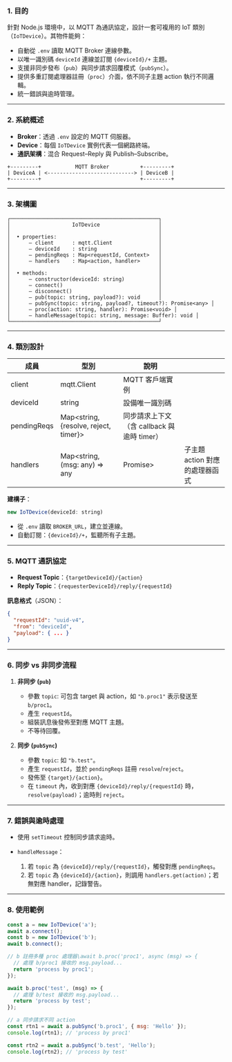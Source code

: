### 1. 目的

針對 Node.js 環境中，以 MQTT 為通訊協定，設計一套可複用的 IoT 類別（`IoTDevice`）。其物件能夠：

* 自動從 `.env` 讀取 MQTT Broker 連線參數。
* 以唯一識別碼 `deviceId` 連線並訂閱 `{deviceId}/+` 主題。
* 支援非同步發布（`pub`）與同步請求回覆模式（`pubSync`）。
* 提供多重訂閱處理器註冊（`proc`）介面，依不同子主題 action 執行不同邏輯。
* 統一錯誤與逾時管理。

---

### 2. 系統概述

* **Broker**：透過 `.env` 設定的 MQTT 伺服器。
* **Device**：每個 `IoTDevice` 實例代表一個網路終端。
* **通訊架構**：混合 Request–Reply 與 Publish–Subscribe。

```
+---------+           MQTT Broker          +---------+
| DeviceA | <----------------------------> | DeviceB |
+---------+                                +---------+
```

---

### 3. 架構圖

```
┌────────────────────────────────────────────────┐
│                    IoTDevice                   │
│                                                │
│  • properties:                                 │
│      – client      : mqtt.Client               │
│      – deviceId    : string                    │
│      – pendingReqs : Map<requestId, Context>   │
│      – handlers    : Map<action, handler>      │
│                                                │
│  • methods:                                    │
│      – constructor(deviceId: string)           │
│      – connect()                               │
│      – disconnect()                            │
│      – pub(topic: string, payload?): void      │
│      – pubSync(topic: string, payload?, timeout?): Promise<any> │
│      – proc(action: string, handler): Promise<void> │
│      – handleMessage(topic: string, message: Buffer): void │
└────────────────────────────────────────────────┘
```

---

### 4. 類別設計

| 成員          | 型別                                     | 說明                            |                     |
| ----------- | -------------------------------------- | ----------------------------- | ------------------- |
| client      | mqtt.Client                            | MQTT 客戶端實例                    |                     |
| deviceId    | string                                 | 設備唯一識別碼                       |                     |
| pendingReqs | Map\<string, {resolve, reject, timer}> | 同步請求上下文（含 callback 與逾時 timer） |                     |
| handlers    | Map\<string, (msg: any) ⇒ any          | Promise<any>>                 | 子主題 action 對應的處理器函式 |

**建構子**：

```js
new IoTDevice(deviceId: string)
```

* 從 `.env` 讀取 `BROKER_URL`，建立並連線。
* 自動訂閱：`{deviceId}/+`，監聽所有子主題。

---

### 5. MQTT 通訊協定

* **Request Topic**：`{targetDeviceId}/{action}`
* **Reply Topic**：`{requesterDeviceId}/reply/{requestId}`

**訊息格式**（JSON）：

```json
{
  "requestId": "uuid-v4",
  "from": "deviceId",
  "payload": { ... }
}
```

---

### 6. 同步 vs 非同步流程

1. **非同步 (`pub`)**

   * 參數 `topic`: 可包含 target 與 action，如 `"b.proc1"` 表示發送至 `b/proc1`。
   * 產生 `requestId`。
   * 組裝訊息後發佈至對應 MQTT 主題。
   * 不等待回覆。

2. **同步 (`pubSync`)**

   * 參數 `topic`: 如 `"b.test"`。
   * 產生 `requestId`，並於 `pendingReqs` 註冊 `resolve`/`reject`。
   * 發佈至 `{target}/{action}`。
   * 在 `timeout` 內，收到對應 `{deviceId}/reply/{requestId}` 時，`resolve(payload)`；逾時則 `reject`。

---

### 7. 錯誤與逾時處理

* 使用 `setTimeout` 控制同步請求逾時。
* `handleMessage`：

  1. 若 `topic` 為 `{deviceId}/reply/{requestId}`，觸發對應 `pendingReqs`。
  2. 若 `topic` 為 `{deviceId}/{action}`，則調用 `handlers.get(action)`；若無對應 handler，記錄警告。

---

### 8. 使用範例

```js
const a = new IoTDevice('a');
await a.connect();
const b = new IoTDevice('b');
await b.connect();

// b 註冊多種 proc 處理器\await b.proc('proc1', async (msg) => {
  // 處理 b/proc1 接收的 msg.payload...
  return 'process by proc1';
});

await b.proc('test', (msg) => {
  // 處理 b/test 接收的 msg.payload...
  return 'process by test';
});

// a 同步請求不同 action
const rtn1 = await a.pubSync('b.proc1', { msg: 'Hello' });
console.log(rtn1); // 'process by proc1'

const rtn2 = await a.pubSync('b.test', 'Hello');
console.log(rtn2); // 'process by test'
```
